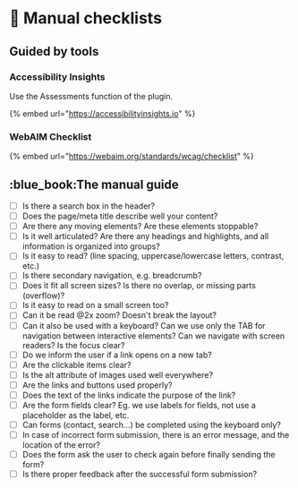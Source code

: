 # 🧑 Manual checklists

## Guided by tools

### Accessibility Insights

Use the Assessments function of the plugin.

{% embed url="https://accessibilityinsights.io" %}

### WebAIM Checklist

{% embed url="https://webaim.org/standards/wcag/checklist" %}

## :blue\_book:The manual guide

* [ ] Is there a search box in the header?
* [ ] Does the page/meta title describe well your content?
* [ ] Are there any moving elements? Are these elements stoppable?
* [ ] Is it well articulated? Are there any headings and highlights, and all information is organized into groups?
* [ ] Is it easy to read? (line spacing, uppercase/lowercase letters, contrast, etc.)
* [ ] Is there secondary navigation, e.g. breadcrumb?
* [ ] Does it fit all screen sizes? Is there no overlap, or missing parts (overflow)?
* [ ] Is it easy to read on a small screen too?
* [ ] Can it be read @2x zoom? Doesn't break the layout?
* [ ] Can it also be used with a keyboard? Can we use only the TAB for navigation between interactive elements? Can we navigate with screen readers? Is the focus clear?
* [ ] Do we inform the user if a link opens on a new tab?
* [ ] Are the clickable items clear?
* [ ] Is the alt attribute of images used well everywhere?
* [ ] Are the links and buttons used properly?
* [ ] Does the text of the links indicate the purpose of the link?
* [ ] Are the form fields clear? Eg. we use labels for fields, not use a placeholder as the label, etc.
* [ ] Can forms (contact, search…) be completed using the keyboard only?
* [ ] In case of incorrect form submission, there is an error message, and the location of the error?
* [ ] Does the form ask the user to check again before finally sending the form?&#x20;
* [ ] Is there proper feedback after the successful form submission?

